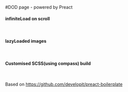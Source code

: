 #DOD page - powered by Preact
<br/>
<h4>infiniteLoad on scroll</h4>
<br/>
<h4>lazyLoaded images</h4>
<br/>
<h4>Customised SCSS(using compass) build</h4>
<br/>

Based on https://github.com/developit/preact-boilerplate

